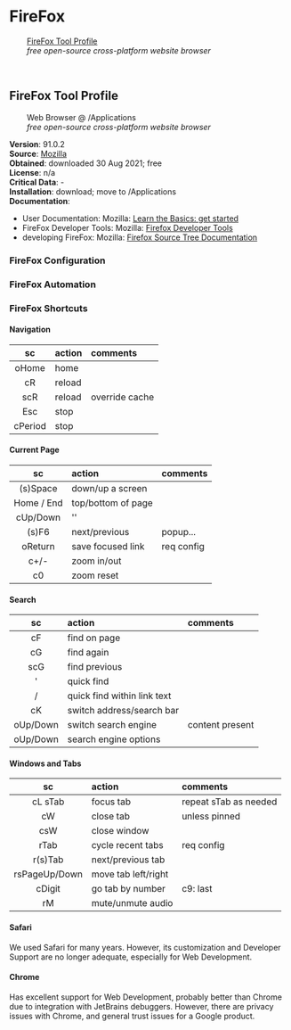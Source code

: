 # FireFox
&nbsp;&nbsp;&nbsp;&nbsp;&nbsp;&nbsp;&nbsp;&nbsp;[FireFox Tool Profile](#firefox-tool-profile)<br/>
&nbsp;&nbsp;&nbsp;&nbsp;&nbsp;&nbsp;&nbsp;&nbsp;*free open-source cross-platform website browser*<br/>

<br/>

## FireFox Tool Profile
&nbsp;&nbsp;&nbsp;&nbsp;&nbsp;&nbsp;&nbsp;&nbsp;Web Browser @ /Applications<br/>
&nbsp;&nbsp;&nbsp;&nbsp;&nbsp;&nbsp;&nbsp;&nbsp;*free open-source cross-platform website browser*<br/>

**Version**: 91.0.2<br/>
**Source**: [Mozilla](https://www.mozilla.org/en-US/firefox/new/)<br/>
**Obtained**: downloaded 30 Aug 2021; free<br/>
**License**: n/a<br/>
**Critical Data**: -<br/>
**Installation**: download; move to /Applications<br/>
**Documentation**: <br/>
- User Documentation: Mozilla: [Learn the Basics: get started](https://support.mozilla.org/en-US/products/firefox/get-started)
- FireFox Developer Tools: Mozilla: [Firefox Developer Tools](https://firefox-dev.tools)
- developing FireFox: Mozilla: [Firefox Source Tree Documentation](https://firefox-source-docs.mozilla.org/index.html)

### FireFox Configuration
### FireFox Automation
### FireFox Shortcuts
#### Navigation
| sc | action | comments |
|:--:|:--|:--|
| oHome | home | |
| cR | reload | |
| scR | reload | override cache |
| Esc | stop | |
| cPeriod | stop | |

#### Current Page
| sc | action | comments |
|:--:|:--|:--|
| (s)Space | down/up a screen | |
| Home / End | top/bottom of page | |
| cUp/Down | '' | |
| (s)F6 | next/previous | popup... |
| oReturn | save focused link | req config |
| c+/- | zoom in/out | |
| c0 | zoom reset | |### FireFox Alternatives Considered

#### Search
| sc | action | comments |
|:--:|:--|:--|
| cF | find on page | |
| cG | find again | |
| scG | find previous | |
| ' |  quick find | |
| / | quick find within link text |
| cK | switch address/search bar | |
| oUp/Down | switch search engine | content present|
| oUp/Down | search engine options |

#### Windows and Tabs
| sc | action | comments |
|:--:|:--|:--|
| cL sTab | focus tab | repeat sTab as needed |
| cW | close tab | unless pinned |
| csW | close window | |
| rTab | cycle recent tabs | req config |
| r(s)Tab | next/previous tab | |
| rsPageUp/Down | move tab left/right |
| cDigit | go tab by number | c9: last |
| rM | mute/unmute audio | |

#### Safari
We used Safari for many years.
However, its customization and Developer Support are no longer adequate, especially for Web Development.
#### Chrome
Has excellent support for Web Development, probably better than Chrome due to integration with JetBrains debuggers.
However, there are privacy issues with Chrome, and general trust issues for a Google product.
